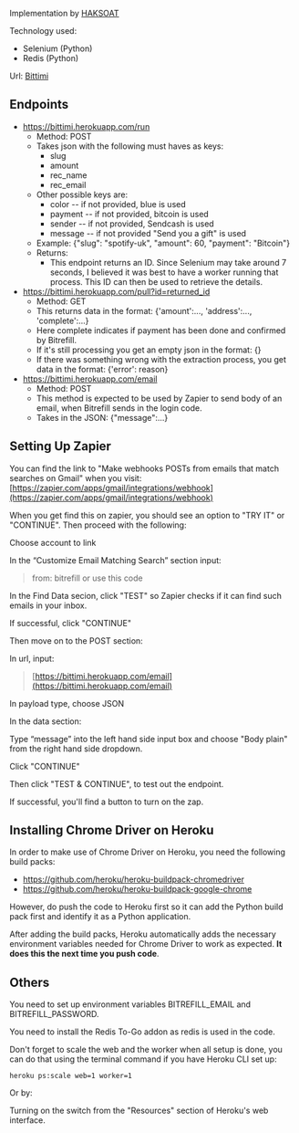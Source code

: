 
  
  
Implementation by [HAKSOAT](https://www.twitter.com/HAKSOAT)  
  
Technology used:  
  
 - Selenium (Python)  
 - Redis (Python)  
  
Url: [Bittimi](https://bittimi.herokuapp.com)  
  

## Endpoints

  
 - https://bittimi.herokuapp.com/run  
   - Method: POST  
   - Takes json with the following must haves as keys:  
      - slug  
      - amount  
      - rec_name  
      - rec_email  
   - Other possible keys are:  
      - color -- if not provided, blue is used  
      - payment -- if not provided, bitcoin is used  
      - sender -- if not provided, Sendcash is used  
      - message -- if not provided "Send you a gift" is used  
   - Example: {"slug": "spotify-uk", "amount": 60, "payment": "Bitcoin"}  
   - Returns:  
      - This endpoint returns an ID. Since Selenium may take around 7 seconds, I believed it was best to have a worker running that process. This ID can then be used to retrieve the details.  
 - https://bittimi.herokuapp.com/pull?id=returned_id  
   - Method: GET  
   - This returns data in the format: {'amount':..., 'address':..., 'complete':...}
   - Here complete indicates if payment has been done and confirmed by Bitrefill.  
   - If it's still processing you get an empty json in the format: {}  
   - If there was something wrong with the extraction process, you get data in the format: {'error': reason}
  - https://bittimi.herokuapp.com/email  
	  - Method: POST 
	  - This method is expected to be used by Zapier to send body of an email, when Bitrefill sends in the login code.
	  - Takes in the JSON: {"message":...}

## Setting Up Zapier

You can find the link to "Make webhooks POSTs from emails that match searches on Gmail" when you visit: [https://zapier.com/apps/gmail/integrations/webhook](https://zapier.com/apps/gmail/integrations/webhook)
    
When you get find this on zapier, you should see an option to "TRY IT" or "CONTINUE". Then proceed with the following:

Choose account to link

In the “Customize Email Matching Search” section input:

> from: bitrefill or use this code

In the Find Data secion, click "TEST" so Zapier checks if it can find such emails in your inbox. 

If successful, click "CONTINUE"
       
Then move on to the POST section:

In url, input:

> [https://bittimi.herokuapp.com/email](https://bittimi.herokuapp.com/email)

In payload type, choose JSON
   
In the data section:

Type “message” into the left hand side input box and choose "Body plain" from the right hand side dropdown.
   
 Click "CONTINUE"
   
Then click "TEST & CONTINUE", to test out the endpoint.

If successful, you'll find a button to turn on the zap. 

## Installing Chrome Driver on Heroku

In order to make use of Chrome Driver on Heroku, you need the following build packs:

 - https://github.com/heroku/heroku-buildpack-chromedriver
 - https://github.com/heroku/heroku-buildpack-google-chrome

However, do push the code to Heroku first so it can add the Python build pack first and identify it as a Python application.

After adding the build packs, Heroku automatically adds the necessary environment variables needed for Chrome Driver to work as expected. **It does this the next time you push code**.

## Others

You need to set up environment variables BITREFILL_EMAIL and BITREFILL_PASSWORD.

You need to install the Redis To-Go addon as redis is used in the code.

Don't forget to scale the web and the worker when all setup is done, you can do that using the terminal command if you have Heroku CLI set up:

```term
heroku ps:scale web=1 worker=1
```
Or by:

Turning on the switch from the "Resources" section of Heroku's web interface.


